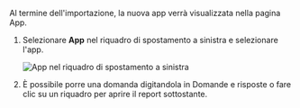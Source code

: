 Al termine dell'importazione, la nuova app verrà visualizzata nella pagina App.

1. Selezionare **App** nel riquadro di spostamento a sinistra e selezionare l'app.
   
     ![App nel riquadro di spostamento a sinistra](media/powerbi-service-apps-open-app/power-bi-service-apps-left-nav.png)
2. È possibile porre una domanda digitandola in Domande e risposte o fare clic su un riquadro per aprire il report sottostante. 

